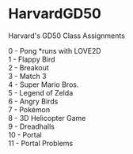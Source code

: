 # HarvardGD50
Harvard's GD50 Class Assignments

0 - Pong *runs with LOVE2D  
1 - Flappy Bird  
2 - Breakout  
3 - Match 3  
4 - Super Mario Bros.  
5 - Legend of Zelda  
6 - Angry Birds  
7 - Pokémon  
8 - 3D Helicopter Game  
9 - Dreadhalls  
10 - Portal  
11 - Portal Problems  
